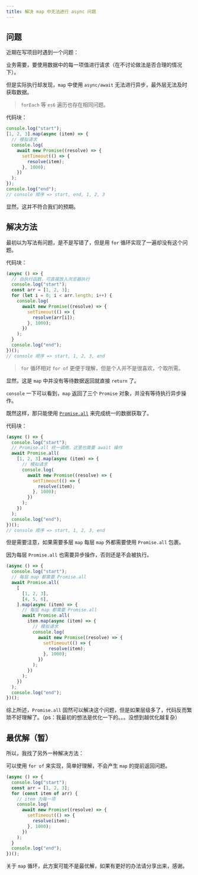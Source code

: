 ```yaml
---
title: 解决 map 中无法进行 async 问题
---
```


## 问题

近期在写项目时遇到一个问题：

业务需要，要使用数据中的每一项值进行请求（在不讨论做法是否合理的情况下）。

但是实际执行却发现，`map` 中使用 `async/await` 无法进行异步，最外层无法及时获取数据。

> `forEach` 等 `es6` 遍历也存在相同问题。

代码块：

```js
console.log("start");
[1, 2, 3].map(async (item) => {
  // 模拟请求
  console.log(
    await new Promise((resolve) => {
      setTimeout(() => {
        resolve(item);
      }, 1000);
    })
  );
});
console.log("end");
// console 顺序 => start, end, 1, 2, 3
```

显然，这并不符合我们的预期。

## 解决方法

最初以为写法有问题，是不是写错了，但是用 `for` 循环实现了一遍却没有这个问题。

代码块：

```js
(async () => {
  // 自执行函数，可直接放入浏览器执行
  console.log("start");
  const arr = [1, 2, 3];
  for (let i = 0; i < arr.length; i++) {
    console.log(
      await new Promise((resolve) => {
        setTimeout(() => {
          resolve(arr[i]);
        }, 1000);
      })
    );
  }
  console.log("end");
})();
// console 顺序 => start, 1, 2, 3, end
```

> `for` 循环相对 `for of` 更便于理解，但是个人并不是很喜欢，个取所需。

显然，这是 `map` 中并没有等待数据返回就直接 `return` 了。

`console` 一下可以看到，`map` 返回了三个 `Promise` 对象，并没有等待执行异步操作。

既然这样，那只能使用 [`Promise.all`](https://developer.mozilla.org/zh-CN/docs/Web/JavaScript/Reference/Global_Objects/Promise/all) 来完成统一的数据获取了。

代码块：

```js
(async () => {
  console.log("start");
  // Promise.all 统一调用，这里也需要 await 操作
  await Promise.all(
    [1, 2, 3].map(async (item) => {
      // 模拟请求
      console.log(
        await new Promise((resolve) => {
          setTimeout(() => {
            resolve(item);
          }, 1000);
        })
      );
    })
  );
  console.log("end");
})();
// console 顺序 => start, 1, 2, 3, end
```

但是需要注意，如果需要多层 `map` 每层 `map` 外都需要使用 `Promise.all` 包裹。

因为每层 `Promise.all` 也需要异步操作，否则还是不会被执行。

```js
(async () => {
  console.log("start");
  // 每层 map 都需要 Promise.all
  await Promise.all(
    [
      [1, 2, 3],
      [4, 5, 6],
    ].map(async (item) => {
      // 每层 map 都需要 Promise.all
      await Promise.all(
        item.map(async (item) => {
          // 模拟请求
          console.log(
            await new Promise((resolve) => {
              setTimeout(() => {
                resolve(item);
              }, 1000);
            })
          );
        })
      );
    })
  );
  console.log("end");
})();
```

综上所述，`Promise.all` 固然可以解决这个问题，但是如果层级多了，代码反而繁琐不好理解了。（ps：我最初的想法是优化一下的。。。没想到越优化越复杂）

## 最优解（暂）

所以，我找了另外一种解决方法：

可以使用 `for of` 来实现，简单好理解，不会产生 `map` 的提前返回问题。

```js
(async () => {
  console.log("start");
  const arr = [1, 2, 3];
  for (const item of arr) {
    // item 为每一项
    console.log(
      await new Promise((resolve) => {
        setTimeout(() => {
          resolve(item);
        }, 1000);
      })
    );
  }
  console.log("end");
})();
```

关于 `map` 循环，此方案可能不是最优解，如果有更好的办法请分享出来，感谢。
